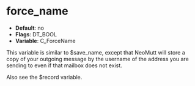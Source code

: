 # force_name

- **Default**: no
- **Flags**: DT_BOOL
- **Variable**: C_ForceName

This variable is similar to $save_name, except that NeoMutt will
store a copy of your outgoing message by the username of the address
you are sending to even if that mailbox does not exist.

Also see the $record variable.
